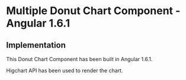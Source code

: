 # Multiple Donut Chart Component - Angular 1.6.1

## Implementation

This Donut Chart Component has been built in Angular 1.6.1.

Higchart API has been used to render the chart. 


